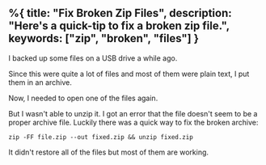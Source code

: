 %{
  title: "Fix Broken Zip Files",
  description: "Here's a quick-tip to fix a broken zip file.",
  keywords: ["zip", "broken", "files"]
}
---

I backed up some files on a USB drive a while ago.

Since this were quite a lot of files and most of them were plain text, I put them in an archive.

Now, I needed to open one of the files again.

But I wasn't able to unzip it. I got an error that the file doesn't seem to be a proper archive file. Luckily there was a quick way to fix the broken archive:

```
zip -FF file.zip --out fixed.zip && unzip fixed.zip
```

It didn't restore all of the files but most of them are working.

